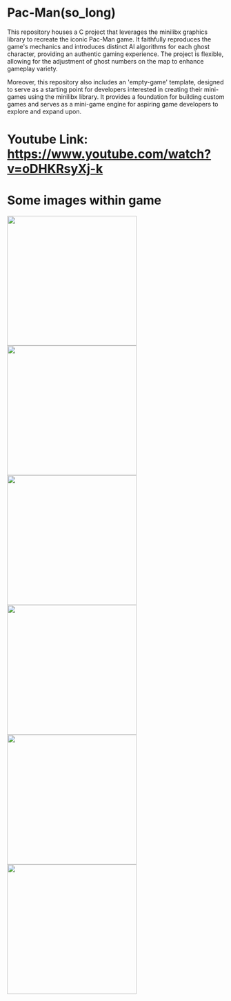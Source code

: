 # Pac-Man(so_long)
This repository houses a C project that leverages the minilibx graphics library to recreate the iconic Pac-Man game. It faithfully reproduces the game's mechanics and introduces distinct AI algorithms for each ghost character, providing an authentic gaming experience. The project is flexible, allowing for the adjustment of ghost numbers on the map to enhance gameplay variety.

Moreover, this repository also includes an 'empty-game' template, designed to serve as a starting point for developers interested in creating their mini-games using the minilibx library. It provides a foundation for building custom games and serves as a mini-game engine for aspiring game developers to explore and expand upon.
 
# Youtube Link: https://www.youtube.com/watch?v=oDHKRsyXj-k

# Some images within game
<p algin = "center">
    <img width="300" src = "https://github.com/zsayar17/so_long_PACMAN/blob/main/images/1.png" />
    <img width="300" src = "https://github.com/zsayar17/so_long_PACMAN/blob/main/images/2.png" />
    <img width="300" src = "https://github.com/zsayar17/so_long_PACMAN/blob/main/images/3.png" />
    <img width="300" src = "https://github.com/zsayar17/so_long_PACMAN/blob/main/images/4.png" />
    <img width="300" src = "https://github.com/zsayar17/so_long_PACMAN/blob/main/images/5.png" />
    <img width="300" src = "https://github.com/zsayar17/so_long_PACMAN/blob/main/images/6.png" />
 </p>
